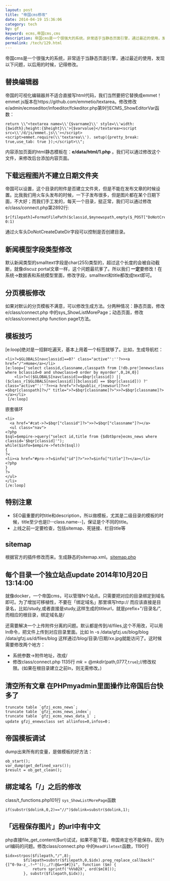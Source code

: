 ```yaml
---
layout: post
title: "帝国cms修改"
date: 2014-04-19 15:36:06
category: tech
by: gf
keyword: ecms,帝国cms,cms
description: 帝国cms是一个很强大的系统，非常适于当静态页面引擎，通过最近的使用，发现以下问题，以后用的时候，记得修改。替换编辑器帝国的可视化编辑器并不适合直接写html代码，我们当然要把它
permalink: /tech/129.html
---
```

帝国cms是一个很强大的系统，非常适于当静态页面引擎，通过最近的使用，发现以下问题，以后用的时候，记得修改。

## 替换编辑器 ##

帝国的可视化编辑器并不适合直接写html代码，我们当然要把它替换成emmet！emmet js版本在https://github.com/emmetio/textarea。修改修改e/admin/ecmseditor/infoeditor/fckeditor.php第9行ECMS\_ShowEditorVar函数：

``````````
return \\"<textarea name=\\'{$varname}\\' style=\\'width:{$width};height:{$height}\\'>{$varvalue}</textarea><script src=\\'/d/js/emmet.js\\'></script><script>emmet.require(\\'textarea\\'). setup({pretty_break: true,use_tab: true });</script>\\";
``````````

内容添加页面的html静态模板在：**e/data/html/1.php** 。我们可以通过修改这个文件，来修改后台添加内容页面。

## 下载远程图片不建立日期文件夹 ##

帝国可以设置，这个目录的附件是否建立文件夹，但是不能在发布文章的时候设置。比我我们用火车头发布的时候，一下子发布很多，但是图片都在某个日期下面，不大好；而我们手工发的，每天一个目录，挺正常，我们可以通过修改e/class/connect.php第2892行:

``````````
$r[filepath]=FormatFilePath($classid,$mynewspath,empty($_POST["DoNotCreateDateDir"])?0:1)
``````````

通过火车头DoNotCreateDateDir字段可以控制是否创建目录。

## 新闻模型字段类型修改 ##

默认新闻类型的smalltext字段是char(255)类型的，超过这个长度的会被自动截断，就像discuz portal文章一样，这个问题最坑爹了。所以我们 **一定**要修改！在系统→数据表和系统模型里面，修改字段，smalltext和title都改成text即可。

## 分页模板修改 ##

如果对默认的分页模板不满意，可以修改生成方法。分两种情况：静态页面，修改e/class/connect.php 中的sys\_ShowListMorePage；动态页面，修改e/class/connect.php function page1方法。

## 模板技巧 ##

\[e:loop\]绝对是一招鲜吃遍天，基本上用着一个标签就够了。比如，生成导航栏：

``````````
<li>?=$GLOBALS[navclassid]==0?' class="active"':''?>><a href="/">Home</a></li>
[e:loop={'select classid,classname,classpath from [!db.pre!]enewsclass where bclassid=0 and showclass=0 order by myorder',0,24,0}]
    <li>?=(($GLOBALS[navclassid]==$bqr[classid]) || ($class_r[$GLOBALS[navclassid]][bclassid] == $bqr[classid])) ?' class="active"':''?>><a href=">?=$public_r[newsurl]?>>?=$bqr[classpath]?>/" title=">?=$bqr[classname]?>">>?=$bqr[classname]?></a></li>
 [/e:loop]
``````````

嵌套循环

``````````
<li>
  <a href="#cat->?=$bqr["classid"]?>">>?=$bqr["classname"]?></a>
  <ul class="nav">
<?php
$sql=$empire->query("select id,title from {$dbtbpre}ecms_news where classid='$bqr[classid]'");
while($info=$empire->fetch($sql))
{
?<
<li><a href="#pro->?=$info["id"]?>">>?=$info["title"]?></a></li>
<?php
}
?>  
</ul>
</li>
[/e:loop]
``````````

## 特别注意 ##

 *  SEO最重要的时title和description，所以做模板，尤其是二级目录的模板的时候，title至少也是\[!--class.name--\]，保证是个不同的title。
 *  上线之前一定要检查，包括sitemap、死链接、栏目title等

## sitemap ##

根据官方的插件修改而来。生成静态的sitemap.xml。[sitemap.php][]

## 每个目录一个独立站点update 2014年10月20日13:14:00 ##

就像docker，一个帝国cms，可以管理N个站点。只需要把对应的目录绑定到域名即可。为了增加可移植性，不要在「绑定域名」那里填写http:// 而应该直接是目录名，比如/study,或者直接是study,这样生成的titleurl，就是prefix+"/目录名/",而相应的根目录，绑定域名是/

还需要解决一个上传附件分离的问题。默认都是传到/d/files,这个不用改，可以用ln命令，把文件上传到对应目录里面。比如 ln -s /data/gfzj.us/blog/blog /data/gfzj.us/d/files/blog 这样通过/blog/目录/日期/xx.jpg就能访问了。这时候需要修改两个地方：

 *  系统参数→附件地址，改成/
 *  修改class/connect.php 1135行 $mk=@mkdir($path,0777,`true`);//修改权限。(如果在根目录建立之前ln，则无需修改。)

## 清空所有文章 在PHPmyadmin里面操作比帝国后台快多了 ##

``````````
truncate table `gfzj_ecms_news`;
truncate table `gfzj_ecms_news_index`;
truncate table `gfzj_ecms_news_data_1` ;
update gfzj_enewsclass set allinfos=0,infos=0；
``````````

## 帝国模板调试 ##

dump出来所有的变量，是做模板的好方法：

``````````
ob_start();
var_dump(get_defined_vars());
$result = ob_get_clean();
``````````

## 绑定域名「/」之后的修改 ##

class/t\_functions.php101行 `sys_ShowListMorePage`函数

``````````
if(substr($dolink,0,2)=="//")$dolink=substr($dolink,1);
``````````

## 「远程保存图片」的url中有中文 ##

php直接file\_get\_content($url)试试，如果不能下载，帝国肯定也不能保存。因为url编码的问题。修改class/connect.php 中的`ReadFiletext`函数，1190行

``````````
$idx=strpos($filepath,"/",8);
        $filepath=substr($filepath,0,$idx).preg_replace_callback("{[^0-9a-z_.!~*'();,/?:@&=+$#]}i", function ($m) {
            return sprintf('%%%02X', ord($m[0]));
        }, substr($filepath,$idx));
``````````


[sitemap.php]: http://gfzj.us/wp-content/uploads/2014/04/sitemap.php_.7z